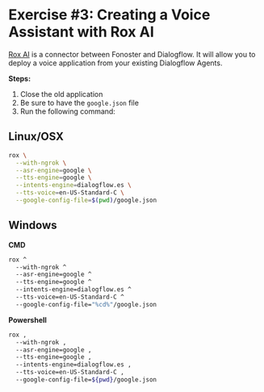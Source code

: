 # Exercise #3: Creating a Voice Assistant with Rox AI

[Rox AI](https://github.com/fonoster/rox) is a connector between Fonoster and Dialogflow. It will allow you to deploy a voice application from your existing Dialogflow Agents.

**Steps:**

1. Close the old application
2. Be sure to have the `google.json` file
3. Run the following command:

## Linux/OSX

```bash
rox \
  --with-ngrok \
  --asr-engine=google \
  --tts-engine=google \
  --intents-engine=dialogflow.es \
  --tts-voice=en-US-Standard-C \
  --google-config-file=$(pwd)/google.json
```

## Windows

**CMD**

```bash
rox ^
  --with-ngrok ^
  --asr-engine=google ^
  --tts-engine=google ^
  --intents-engine=dialogflow.es ^
  --tts-voice=en-US-Standard-C ^
  --google-config-file="%cd%"/google.json
```

**Powershell**

```bash
rox ,
  --with-ngrok ,
  --asr-engine=google ,
  --tts-engine=google ,
  --intents-engine=dialogflow.es ,
  --tts-voice=en-US-Standard-C ,
  --google-config-file=${pwd}/google.json
```
